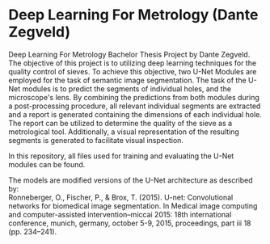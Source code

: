 # Deep Learning For Metrology (Dante Zegveld)
Deep Learning For Metrology Bachelor Thesis Project by Dante Zegveld.
The objective of this project is to utilizing deep learning techniques for the quality control of sieves. 
To achieve this objective, two U-Net Modules are employed for the task of semantic image segmentation. The task of the U-Net modules is to predict the segments of individual holes, and the microscope's lens. 
By combining the predictions from both modules during a post-processing procedure, all relevant individual segments are extracted and a report is generated containing the dimensions of each individual hole. 
The report can be utilized to determine the quality of the sieve as a metrological tool. Additionally, a visual representation of the resulting segments is generated to facilitate visual inspection.

In this repository, all files used for training and evaluating the U-Net modules can be found. 

The models are modified versions of the U-Net architecture as described by:  <br>
Ronneberger, O., Fischer, P., & Brox, T. (2015). U-net: Convolutional networks for
biomedical image segmentation. In Medical image computing and computer-assisted
intervention–miccai 2015: 18th international conference, munich, germany, october
5-9, 2015, proceedings, part iii 18 (pp. 234–241).
